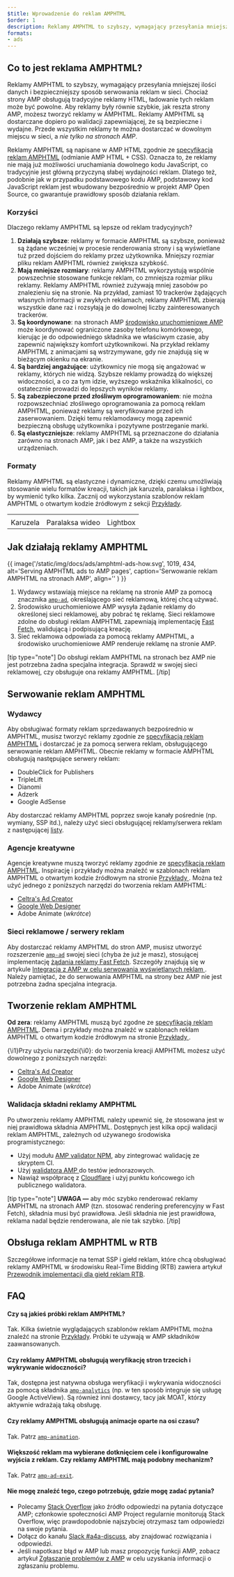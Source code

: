 ```yaml
---
$title: Wprowadzenie do reklam AMPHTML
$order: 1
description: Reklamy AMPHTML to szybszy, wymagający przesyłania mniejszej ilości danych i bezpieczniejszy sposób serwowania reklam w sieci. Chociaż strony AMP obsługują tradycyjne reklamy HTML, ładowanie tych reklam może być powolne.
formats:
- ads
---
```


## Co to jest reklama AMPHTML?

Reklamy AMPHTML to szybszy, wymagający przesyłania mniejszej ilości danych i bezpieczniejszy sposób serwowania reklam w sieci. Chociaż strony AMP obsługują tradycyjne reklamy HTML, ładowanie tych reklam może być powolne. Aby reklamy były równie szybkie, jak reszta strony AMP, możesz tworzyć reklamy w AMPHTML. Reklamy AMPHTML są dostarczane dopiero po walidacji zapewniającej, że są bezpieczne i wydajne. Przede wszystkim reklamy te można dostarczać w dowolnym miejscu w sieci, a *nie tylko na stronach AMP*.

Reklamy AMPHTML są napisane w AMP HTML zgodnie ze [specyfikacją reklam AMPHTML](a4a_spec.md) (odmianie AMP HTML + CSS). Oznacza to, że reklamy nie mają już możliwości uruchamiania dowolnego kodu JavaScript, co tradycyjnie jest główną przyczyną słabej wydajności reklam. Dlatego też, podobnie jak w przypadku podstawowego kodu AMP, podstawowy kod JavaScript reklam jest wbudowany bezpośrednio w projekt AMP Open Source, co gwarantuje prawidłowy sposób działania reklam.

### Korzyści

Dlaczego reklamy AMPHTML są lepsze od reklam tradycyjnych?

1. **Działają szybsze**: reklamy w formacie AMPHTML są szybsze, ponieważ są żądane wcześniej w procesie renderowania strony i są wyświetlane tuż przed dojściem do reklamy przez użytkownika. Mniejszy rozmiar pliku reklam AMPHTML również zwiększa szybkość.
2. **Mają mniejsze rozmiary**: reklamy AMPHTML wykorzystują wspólnie powszechnie stosowane funkcje reklam, co zmniejsza rozmiar pliku reklamy. Reklamy AMPHTML również zużywają mniej zasobów po znalezieniu się na stronie. Na przykład, zamiast 10 trackerów żądających własnych informacji w zwykłych reklamach, reklamy AMPHTML zbierają wszystkie dane raz i rozsyłają je do dowolnej liczby zainteresowanych trackerów.
3. **Są koordynowane**: na stronach AMP [środowisko uruchomieniowe AMP](spec/amphtml.md#amp-runtime) może koordynować ograniczone zasoby telefonu komórkowego, kierując je do odpowiedniego składnika we właściwym czasie, aby zapewnić największy komfort użytkownikowi. Na przykład reklamy AMPHTML z animacjami są wstrzymywane, gdy nie znajdują się w bieżącym okienku na ekranie.
4. **Są bardziej angażujące**: użytkownicy nie mogą się angażować w reklamy, których nie widzą. Szybsze reklamy prowadzą do większej widoczności, a co za tym idzie, wyższego wskaźnika klikalności, co ostatecznie prowadzi do lepszych wyników reklamy.
5. **Są zabezpieczone przed złośliwym oprogramowaniem**: nie można rozpowszechniać złośliwego oprogramowania za pomocą reklam AMPHTML, ponieważ reklamy są weryfikowane przed ich zaserwowaniem. Dzięki temu reklamodawcy mogą zapewnić bezpieczną obsługę użytkownika i pozytywne postrzeganie marki.
6. **Są elastyczniejsze**: reklamy AMPHTML są przeznaczone do działania zarówno na stronach AMP, jak i bez AMP, a także na wszystkich urządzeniach.

### Formaty

Reklamy AMPHTML są elastyczne i dynamiczne, dzięki czemu umożliwiają stosowanie wielu formatów kreacji, takich jak karuzela, paralaksa i lightbox, by wymienić tylko kilka. Zacznij od wykorzystania szablonów reklam AMPHTML o otwartym kodzie źródłowym z sekcji [Przykłady](../../../documentation/examples/index.html).

<table class="nocolor">
  <tr>
    <td class="col-thirty"><amp-anim width="410" height="731" layout="responsive" src="/static/img/docs/ads/amp-ad-01-carousel.gif">
    </amp-anim></td>
    <td class="col-thirty"><amp-anim width="410" height="731" layout="responsive" src="/static/img/docs/ads/amp-ad-02-video-parallax.gif">
    </amp-anim></td>
    <td class="col-thirty"><amp-anim width="410" height="731" layout="responsive" src="/static/img/docs/ads/amp-ad-03-lightbox.gif">
    </amp-anim></td>
  </tr>
  <tr>
    <td>Karuzela</td>
    <td>Paralaksa wideo</td>
    <td>Lightbox</td>
  </tr>
</table>

## Jak działają reklamy AMPHTML

{{ image('/static/img/docs/ads/amphtml-ads-how.svg', 1019, 434, alt='Serving AMPHTML ads to AMP pages', caption='Serwowanie reklam AMPHTML na stronach AMP', align='' ) }}

1. Wydawcy wstawiają miejsce na reklamę na stronie AMP za pomocą znacznika [`amp-ad`](../../../documentation/components/reference/amp-ad.md), określającego sieć reklamową, której chcą używać.
2. Środowisko uruchomieniowe AMP wysyła żądanie reklamy do określonej sieci reklamowej, aby pobrać tę reklamę. Sieci reklamowe zdolne do obsługi reklam AMPHTML zapewniają implementację [Fast Fetch](https://github.com/ampproject/amphtml/blob/master/ads/google/a4a/docs/Network-Impl-Guide.md), walidującą i podpisującą kreację.
3. Sieć reklamowa odpowiada za pomocą reklamy AMPHTML, a środowisko uruchomieniowe AMP renderuje reklamę na stronie AMP.

[tip type="note"] Do obsługi reklam AMPHTML na stronach bez AMP nie jest potrzebna żadna specjalna integracja. Sprawdź w swojej sieci reklamowej, czy obsługuje ona reklamy AMPHTML. [/tip]

## Serwowanie reklam AMPHTML

### Wydawcy

Aby obsługiwać formaty reklam sprzedawanych bezpośrednio w AMPHTML, musisz tworzyć reklamy zgodnie ze [specyfikacją reklam AMPHTML](a4a_spec.md) i dostarczać je za pomocą serwera reklam, obsługującego serwowanie reklam AMPHTML.  Obecnie reklamy w formacie AMPHTML obsługują następujące serwery reklam:

- DoubleClick for Publishers
- TripleLift
- Dianomi
- Adzerk
- Google AdSense

Aby dostarczać reklamy AMPHTML poprzez swoje kanały pośrednie (np. wymiany, SSP itd.), należy użyć sieci obsługującej reklamy/serwera reklam z następującej [listy](../../../documentation/guides-and-tutorials/develop/monetization/ads_vendors.md).

### Agencje kreatywne

Agencje kreatywne muszą tworzyć reklamy zgodnie ze [specyfikacją reklam AMPHTML](a4a_spec.md). Inspirację i przykłady można znaleźć w szablonach reklam AMPHTML o otwartym kodzie źródłowym na stronie [Przykłady ](../../../documentation/examples/index.html). Można też użyć jednego z poniższych narzędzi do tworzenia reklam AMPHTML:

- [Celtra's Ad Creator](http://www.prnewswire.com/news-releases/celtra-partners-with-the-amp-project-showcases-amp-ad-creation-at-google-io-event-300459514.html)
- [Google Web Designer](https://support.google.com/webdesigner/answer/7529856)
- Adobe Animate (*wkrótce*)

### Sieci reklamowe / serwery reklam

Aby dostarczać reklamy AMPHTML do stron AMP, musisz utworzyć rozszerzenie [`amp-ad`](../../../documentation/components/reference/amp-ad.md) swojej sieci (chyba że już je masz), stosującej implementację [żądania reklamy Fast Fetch](https://github.com/ampproject/amphtml/blob/master/ads/google/a4a/docs/Network-Impl-Guide.md).  Szczegóły znajdują się w artykule [Integracja z AMP w celu serwowania wyświetlanych reklam ](../../../documentation/guides-and-tutorials/contribute/adnetwork_integration.md). Należy pamiętać, że do serwowania AMPHTML na strony bez AMP nie jest potrzebna  żadna specjalna integracja.

## Tworzenie reklam AMPHTML

**Od zera**: reklamy AMPHTML muszą być zgodne ze [specyfikacją reklam AMPHTML](a4a_spec.md). Dema i przykłady można znaleźć w szablonach reklam AMPHTML o otwartym kodzie źródłowym na stronie [Przykłady ](../../../documentation/examples/documentation/amp-ad.html).

{\i1}Przy użyciu narzędzi{\i0}: do tworzenia kreacji AMPHTML możesz użyć dowolnego z poniższych narzędzi:

- [Celtra's Ad Creator](http://www.prnewswire.com/news-releases/celtra-partners-with-the-amp-project-showcases-amp-ad-creation-at-google-io-event-300459514.html)
- [Google Web Designer](https://support.google.com/webdesigner/answer/7529856)
- Adobe Animate (*wkrótce*)

### Walidacja składni reklamy AMPHTML

Po utworzeniu reklamy AMPHTML należy upewnić się, że stosowana jest w niej prawidłowa składnia AMPHTML. Dostępnych jest kilka opcji walidacji reklam AMPHTML, zależnych od używanego środowiska programistycznego:

- Użyj modułu [AMP validator NPM](https://www.npmjs.com/package/amphtml-validator), aby zintegrować walidację ze skryptem CI.
- Użyj [walidatora AMP ](https://validator.ampproject.org/) do testów jednorazowych.
- Nawiąż współpracę z [Cloudflare](https://blog.cloudflare.com/amp-validator-api/) i użyj punktu końcowego ich publicznego walidatora.

[tip type="note"] **UWAGA —** aby móc szybko renderować reklamy AMPHTML na stronach AMP (tzn. stosować rendering preferencyjny w Fast Fetch), składnia musi być prawidłowa.  Jeśli składnia nie jest prawidłowa, reklama nadal będzie renderowana, ale nie tak szybko. [/tip]

## Obsługa reklam AMPHTML w RTB

Szczegółowe informacje na temat SSP i giełd reklam, które chcą obsługiwać reklamy AMPHTML w środowisku Real-Time Bidding (RTB) zawiera artykuł [Przewodnik implementacji dla giełd reklam RTB](https://github.com/ampproject/amphtml/blob/master/ads/google/a4a/docs/RTBExchangeGuide.md).

## FAQ

#### Czy są jakieś próbki reklam AMPHTML?

Tak. Kilka świetnie wyglądających szablonów reklam AMPHTML można znaleźć na stronie [Przykłady](../../../documentation/examples/documentation/amp-ad.html). Próbki te używają w AMP składników zaawansowanych.

#### Czy reklamy AMPHTML obsługują weryfikację stron trzecich i wykrywanie widoczności?

Tak, dostępna jest natywna obsługa weryfikacji i wykrywania widoczności za pomocą składnika [`amp-analytics`](../../../documentation/components/reference/amp-analytics.md) (np. w ten sposób integruje się usługę Google ActiveView). Są również inni dostawcy, tacy jak MOAT, którzy aktywnie wdrażają taką obsługę.

#### Czy reklamy AMPHTML obsługują animacje oparte na osi czasu?

Tak. Patrz [`amp-animation`](../../../documentation/components/reference/amp-animation.md).

#### Większość reklam ma wybierane dotknięciem cele i konfigurowalne wyjścia z reklam. Czy reklamy AMPHTML mają podobny mechanizm?

Tak. Patrz [`amp-ad-exit`](../../../documentation/components/reference/amp-ad-exit.md).

#### Nie mogę znaleźć tego, czego potrzebuję, gdzie mogę zadać pytania?

- Polecamy [Stack Overflow](http://stackoverflow.com/questions/tagged/amp-html) jako źródło odpowiedzi na pytania dotyczące AMP; członkowie społeczności AMP Project regularnie monitorują Stack Overflow, więc prawdopodobnie najszybciej otrzymasz tam odpowiedzi na swoje pytania.
- Dołącz do kanału [Slack #a4a-discuss](https://docs.google.com/forms/d/e/1FAIpQLSd83J2IZA6cdR6jPwABGsJE8YL4pkypAbKMGgUZZriU7Qu6Tg/viewform?fbzx=4406980310789882877), aby znajdować rozwiązania i odpowiedzi.
- Jeśli napotkasz błąd w AMP lub masz propozycję funkcji AMP, zobacz artykuł [Zgłaszanie problemów z AMP](https://github.com/ampproject/amphtml/blob/master/CONTRIBUTING.md#reporting-issues-with-amp) w celu uzyskania informacji o zgłaszaniu problemu.
